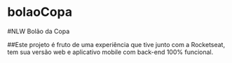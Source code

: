 # bolaoCopa
#NLW Bolão da Copa

##Este projeto é fruto de uma experiência que tive junto com a Rocketseat, tem sua versão web e aplicativo mobile com back-end 100% funcional.
